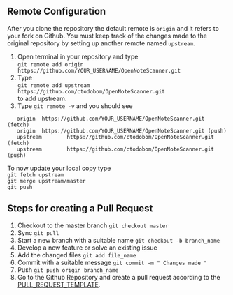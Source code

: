 ## Remote Configuration
After you clone the repository the default remote is `origin` and it refers to your fork on Github. You must keep track of the changes made to the original repository by setting up another remote named `upstream`.

1. Open terminal in your repository and type <br>`git remote add origin https://github.com/YOUR_USERNAME/OpenNoteScanner.git`
2. Type <br>` git remote add upstream https://github.com/ctodobom/OpenNoteScanner.git `<br>to add upstream.
3. Type ` git remote -v ` and you should see <br>
```
   origin  https://github.com/YOUR_USERNAME/OpenNoteScanner.git (fetch)
   origin  https://github.com/YOUR_USERNAME/OpenNoteScanner.git (push) 
   upstream        https://github.com/ctodobom/OpenNoteScanner.git (fetch)
   upstream        https://github.com/ctodobom/OpenNoteScanner.git (push)
```

To now update your local copy type <br> `git fetch upstream` <br> `git merge upstream/master` <br> `git push`

## Steps for creating a Pull Request

1. Checkout to the master branch `git checkout master`
2. Sync `git pull`
3. Start a new branch with a suitable name `git checkout -b branch_name`
4. Develop a new feature or solve an existing issue 
5. Add the changed files `git add file_name`
6. Commit with a suitable message `git commit -m " Changes made "`
7. Push `git push origin branch_name`
8. Go to the Github Repository and create a pull request according to the [PULL_REQUEST_TEMPLATE](https://github.com/ctodobom/OpenNoteScanner/blob/master/.github/pull_request_template.md).
